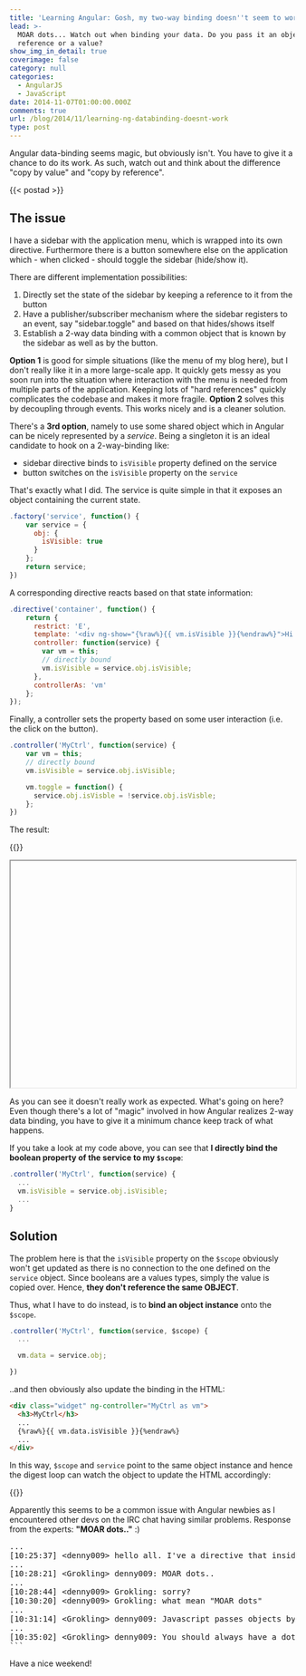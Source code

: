 ```yaml
---
title: 'Learning Angular: Gosh, my two-way binding doesn''t seem to work properly!'
lead: >-
  MOAR dots... Watch out when binding your data. Do you pass it an object
  reference or a value?
show_img_in_detail: true
coverimage: false
category: null
categories:
  - AngularJS
  - JavaScript
date: 2014-11-07T01:00:00.000Z
comments: true
url: /blog/2014/11/learning-ng-databinding-doesnt-work
type: post
---
```


<div class="article-intro">
    Angular data-binding seems magic, but obviously isn't. You have to give it a chance to do its work. As such, watch out and think about the difference "copy by value" and "copy by reference".
</div>

{{< postad >}}



## The issue

I have a sidebar with the application menu, which is wrapped into its own directive. Furthermore there is a button somewhere else on the application which - when clicked - should toggle the sidebar (hide/show it).

There are different implementation possibilities:

1. Directly set the state of the sidebar by keeping a reference to it from the button
1. Have a publisher/subscriber mechanism where the sidebar registers to an event, say "sidebar.toggle" and based on that hides/shows itself
1. Establish a 2-way data binding with a common object that is known by the sidebar as well as by the button.

**Option 1** is good for simple situations (like the menu of my blog here), but I don't really like it in a more large-scale app. It quickly gets messy as you soon run into the situation where interaction with the menu is needed from multiple parts of the application. Keeping lots of "hard references" quickly complicates the codebase and makes it more fragile. **Option 2** solves this by decoupling through events. This works nicely and is a cleaner solution. 

There's a **3rd option**, namely to use some shared object which in Angular can be nicely represented by a _service_. Being a singleton it is an ideal candidate to hook on a 2-way-binding like:

- sidebar directive binds to `isVisible` property defined on the service
- button switches on the `isVisible` property on the `service`

That's exactly what I did. The service is quite simple in that it exposes an object containing the current state.

```javascript
.factory('service', function() {
    var service = {
      obj: {
        isVisible: true
      }
    };
    return service;
})
```

A corresponding directive reacts based on that state information:

```javascript
.directive('container', function() {
    return {
      restrict: 'E',
      template: '<div ng-show="{%raw%}{{ vm.isVisible }}{%endraw%}">Hi there!</div>',
      controller: function(service) {
        var vm = this;
        // directly bound
        vm.isVisible = service.obj.isVisible;
      },
      controllerAs: 'vm'
    };
});
```

Finally, a controller sets the property based on some user interaction (i.e. the click on the button).

```javascript
.controller('MyCtrl', function(service) {
    var vm = this;
    // directly bound
    vm.isVisible = service.obj.isVisible;

    vm.toggle = function() {
      service.obj.isVisble = !service.obj.isVisble;
    };
})
```

The result:

{{<plunker plunker_url="https://embed.plnkr.co/Hz0Ooz/">}}
 

<iframe src="" width="100%" height="400px"> </iframe>

As you can see it doesn't really work as expected. What's going on here? Even though there's a lot of "magic" involved in how Angular realizes 2-way data binding, you have to give it a minimum chance keep track of what happens.

If you take a look at my code above, you can see that **I directly bind the boolean property of the service to my `$scope`**:

```javascript
.controller('MyCtrl', function(service) {
  ...
  vm.isVisible = service.obj.isVisible;
  ...
}
```

## Solution

The problem here is that the `isVisible` property on the `$scope` obviously won't get updated as there is no connection to the one defined on the `service` object. Since booleans are a values types, simply the value is copied over. Hence, **they don't reference the same OBJECT**. 

Thus, what I have to do instead, is to **bind an object instance** onto the `$scope`.

```javascript
.controller('MyCtrl', function(service, $scope) {
  ...

  vm.data = service.obj;

})
```

..and then obviously also update the binding in the HTML:

```html
<div class="widget" ng-controller="MyCtrl as vm">
  <h3>MyCtrl</h3>
  ...
  {%raw%}{{ vm.data.isVisible }}{%endraw%}
  ...
</div>
```

In this way, `$scope` and `service` point to the same object instance and hence the digest loop can watch the object to update the HTML accordingly:

{{<plunker plunker_url="https://embed.plnkr.co/ptMHJ0/">}}
 

Apparently this seems to be a common issue with Angular newbies as I encountered other devs on the IRC chat having similar problems. Response from the experts: **"MOAR dots.."** :)

<pre class="nohighlight">
...
[10:25:37] &lt;denny009&gt; hello all. I've a directive that inside do scope.$new() and it works well (create a json tree). The problem now is that I want communicate with the parent. The first time the communication works well but the second when the scope change I lost it
...
[10:28:21] &lt;Grokling&gt; denny009: MOAR dots..
...
[10:28:44] &lt;denny009&gt; Grokling: sorry?
[10:30:20] &lt;denny009&gt; Grokling: what mean "MOAR dots"
...
[10:31:14] &lt;Grokling&gt; denny009: Javascript passes objects by reverence, and primitives by value. You have a primitive 'jsonData' there, so you're copying the value, and it has no reference to any new value you might replace it with.
...
[10:35:02] &lt;Grokling&gt; denny009: You should always have a dot in your bindings (hence: MOAR dots). sendrequest(thing.request) would be an example.
```
</pre>

Have a nice weekend!
